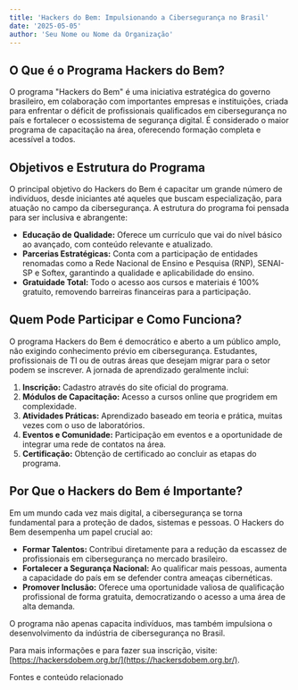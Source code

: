 ```yaml
---
title: 'Hackers do Bem: Impulsionando a Cibersegurança no Brasil'
date: '2025-05-05'
author: 'Seu Nome ou Nome da Organização'
---
```


## O Que é o Programa Hackers do Bem?

O programa "Hackers do Bem" é uma iniciativa estratégica do governo brasileiro, em colaboração com importantes empresas e instituições, criada para enfrentar o déficit de profissionais qualificados em cibersegurança no país e fortalecer o ecossistema de segurança digital. É considerado o maior programa de capacitação na área, oferecendo formação completa e acessível a todos.

## Objetivos e Estrutura do Programa

O principal objetivo do Hackers do Bem é capacitar um grande número de indivíduos, desde iniciantes até aqueles que buscam especialização, para atuação no campo da cibersegurança. A estrutura do programa foi pensada para ser inclusiva e abrangente:

* **Educação de Qualidade:** Oferece um currículo que vai do nível básico ao avançado, com conteúdo relevante e atualizado.
* **Parcerias Estratégicas:** Conta com a participação de entidades renomadas como a Rede Nacional de Ensino e Pesquisa (RNP), SENAI-SP e Softex, garantindo a qualidade e aplicabilidade do ensino.
* **Gratuidade Total:** Todo o acesso aos cursos e materiais é 100% gratuito, removendo barreiras financeiras para a participação.

## Quem Pode Participar e Como Funciona?

O programa Hackers do Bem é democrático e aberto a um público amplo, não exigindo conhecimento prévio em cibersegurança. Estudantes, profissionais de TI ou de outras áreas que desejam migrar para o setor podem se inscrever. A jornada de aprendizado geralmente inclui:

1.  **Inscrição:** Cadastro através do site oficial do programa.
2.  **Módulos de Capacitação:** Acesso a cursos online que progridem em complexidade.
3.  **Atividades Práticas:** Aprendizado baseado em teoria e prática, muitas vezes com o uso de laboratórios.
4.  **Eventos e Comunidade:** Participação em eventos e a oportunidade de integrar uma rede de contatos na área.
5.  **Certificação:** Obtenção de certificado ao concluir as etapas do programa.

## Por Que o Hackers do Bem é Importante?

Em um mundo cada vez mais digital, a cibersegurança se torna fundamental para a proteção de dados, sistemas e pessoas. O Hackers do Bem desempenha um papel crucial ao:

* **Formar Talentos:** Contribui diretamente para a redução da escassez de profissionais em cibersegurança no mercado brasileiro.
* **Fortalecer a Segurança Nacional:** Ao qualificar mais pessoas, aumenta a capacidade do país em se defender contra ameaças cibernéticas.
* **Promover Inclusão:** Oferece uma oportunidade valiosa de qualificação profissional de forma gratuita, democratizando o acesso a uma área de alta demanda.

O programa não apenas capacita indivíduos, mas também impulsiona o desenvolvimento da indústria de cibersegurança no Brasil.

Para mais informações e para fazer sua inscrição, visite: [https://hackersdobem.org.br/](https://hackersdobem.org.br/).

Fontes e conteúdo relacionado
